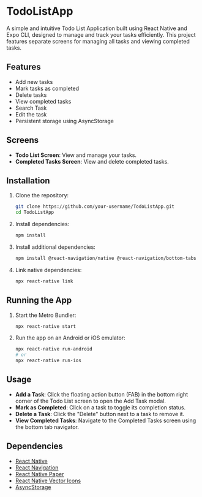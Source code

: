 # TodoListApp

A simple and intuitive Todo List Application built using React Native and Expo CLI, designed to manage and track your tasks efficiently. This project features separate screens for managing all tasks and viewing completed tasks.

## Features

- Add new tasks
- Mark tasks as completed
- Delete tasks
- View completed tasks
- Search Task
- Edit the task
- Persistent storage using AsyncStorage

## Screens

- **Todo List Screen**: View and manage your tasks.
- **Completed Tasks Screen**: View and delete completed tasks.

## Installation

1. Clone the repository:
    ```sh
    git clone https://github.com/your-username/TodoListApp.git
    cd TodoListApp
    ```

2. Install dependencies:
    ```sh
    npm install
    ```

3. Install additional dependencies:
    ```sh
    npm install @react-navigation/native @react-navigation/bottom-tabs react-native-paper react-native-vector-icons @react-native-async-storage/async-storage
    ```

4. Link native dependencies:
    ```sh
    npx react-native link
    ```

## Running the App

1. Start the Metro Bundler:
    ```sh
    npx react-native start
    ```

2. Run the app on an Android or iOS emulator:
    ```sh
    npx react-native run-android
    # or
    npx react-native run-ios
    ```


## Usage

- **Add a Task**: Click the floating action button (FAB) in the bottom right corner of the Todo List screen to open the Add Task modal.
- **Mark as Completed**: Click on a task to toggle its completion status.
- **Delete a Task**: Click the "Delete" button next to a task to remove it.
- **View Completed Tasks**: Navigate to the Completed Tasks screen using the bottom tab navigator.


## Dependencies

- [React Native](https://reactnative.dev/)
- [React Navigation](https://reactnavigation.org/)
- [React Native Paper](https://callstack.github.io/react-native-paper/)
- [React Native Vector Icons](https://github.com/oblador/react-native-vector-icons)
- [AsyncStorage](https://react-native-async-storage.github.io/async-storage/)
